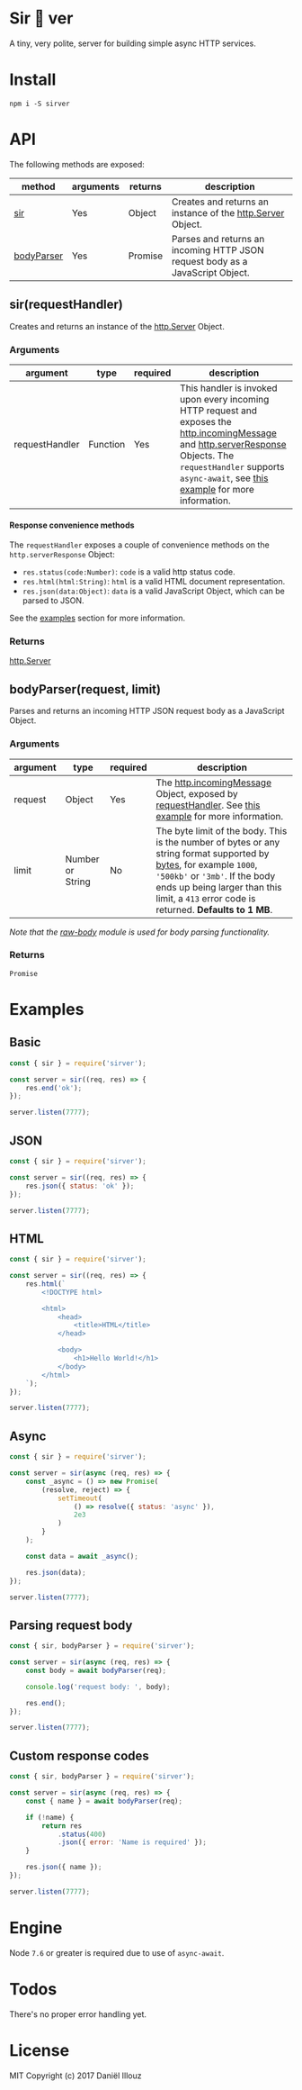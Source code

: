 # Sir 🎩 ver
A tiny, very polite, server for building simple async HTTP services.

# Install
```
npm i -S sirver
```

# API
The following methods are exposed:

| method | arguments | returns | description |
| --- | --- | --- | --- |
| [sir](#sirrequesthandler) | Yes | Object | Creates and returns an instance of the [http.Server](https://nodejs.org/api/http.html#http_class_http_server) Object. |
| [bodyParser](#bodyparserrequest) | Yes | Promise | Parses and returns an incoming HTTP JSON request body as a JavaScript Object. |

## sir(requestHandler)
Creates and returns an instance of the [http.Server](https://nodejs.org/api/http.html#http_class_http_server) Object.

### Arguments
| argument | type | required | description |
| --- | --- | --- | --- |
| requestHandler | Function | Yes | This handler is invoked upon every incoming HTTP request and exposes the [http.incomingMessage](https://nodejs.org/api/http.html#http_class_http_incomingmessage) and [http.serverResponse](https://nodejs.org/api/http.html#http_class_http_serverresponse) Objects. The `requestHandler` supports `async-await`, see [this example](#async) for more information. |

#### Response convenience methods
The `requestHandler` exposes a couple of convenience methods on the
`http.serverResponse` Object:

- `res.status(code:Number)`: `code` is a valid http status code.
- `res.html(html:String)`: `html` is a valid HTML document representation.
- `res.json(data:Object)`: `data` is a valid JavaScript Object, which can be parsed to JSON.

See the [examples](#examples) section for more information.

### Returns
[http.Server](https://nodejs.org/api/http.html#http_class_http_server)

## bodyParser(request, limit)
Parses and returns an incoming HTTP JSON request body as a JavaScript Object.

### Arguments
| argument | type | required | description |
| --- | --- | --- | --- |
| request | Object | Yes | The [http.incomingMessage](https://nodejs.org/api/http.html#http_class_http_incomingmessage) Object, exposed by [requestHandler](#sirrequesthandler). See [this example](#parsing-request-body) for more information. |
| limit | Number or String | No | The byte limit of the body. This is the number of bytes or any string format supported by [bytes](https://github.com/visionmedia/bytes.js), for example `1000`, `'500kb'` or `'3mb'`. If the body ends up being larger than this limit, a `413` error code is returned. **Defaults to 1 MB**. |

_Note that the [raw-body](https://github.com/stream-utils/raw-body) module is used
for body parsing functionality._

### Returns
`Promise`

# Examples

## Basic
```js
const { sir } = require('sirver');

const server = sir((req, res) => {
	res.end('ok');
});

server.listen(7777);
```

## JSON
```js
const { sir } = require('sirver');

const server = sir((req, res) => {
	res.json({ status: 'ok' });
});

server.listen(7777);
```

## HTML
```js
const { sir } = require('sirver');

const server = sir((req, res) => {
	res.html(`
		<!DOCTYPE html>

		<html>
			<head>
				<title>HTML</title>
			</head>

			<body>
				<h1>Hello World!</h1>
			</body>
		</html>
	`);
});

server.listen(7777);
```

## Async
```js
const { sir } = require('sirver');

const server = sir(async (req, res) => {
	const _async = () => new Promise(
		(resolve, reject) => {
			setTimeout(
				() => resolve({ status: 'async' }),
				2e3
			)
		}
	);

	const data = await _async();

	res.json(data);
});

server.listen(7777);
```

## Parsing request body
```js
const { sir, bodyParser } = require('sirver');

const server = sir(async (req, res) => {
	const body = await bodyParser(req);

	console.log('request body: ', body);

	res.end();
});

server.listen(7777);
```

## Custom response codes
```js
const { sir, bodyParser } = require('sirver');

const server = sir(async (req, res) => {
	const { name } = await bodyParser(req);

	if (!name) {
		return res
			.status(400)
			.json({ error: 'Name is required' });
	}

	res.json({ name });
});

server.listen(7777);
```

# Engine
Node `7.6` or greater is required due to use of `async-await`.

# Todos
There's no proper error handling yet.

# License
MIT Copyright (c) 2017 Daniël Illouz
